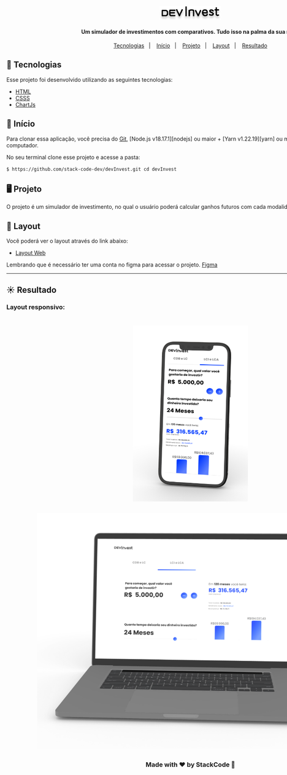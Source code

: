 <div style="width: 100vw">
<p align="center">
  <img alt="My-wallet" src="./assets/devinvest-logo.svg" width="160px">
</p>

<h4 align="center">
  Um simulador de investimentos com comparativos. Tudo isso na palma da sua mão.
</h4>

<p align="center">
  <a href="#test_tube-tecnologias">Tecnologias</a>&nbsp;&nbsp;&nbsp;|&nbsp;&nbsp;&nbsp;
  <a href="#rocket-início">Início</a>&nbsp;&nbsp;&nbsp;|&nbsp;&nbsp;&nbsp;
  <a href="#desktop_computer-projeto">Projeto</a>&nbsp;&nbsp;&nbsp;|&nbsp;&nbsp;&nbsp;
  <a href="#bookmark-layout">Layout</a>&nbsp;&nbsp;&nbsp;|&nbsp;&nbsp;&nbsp;
  <a href="#sunny-resultado">Resultado</a>
</p>

## :test_tube: Tecnologias

Esse projeto foi desenvolvido utilizando as seguintes tecnologias:

- [HTML](https://developer.mozilla.org/pt-BR/docs/Web/HTML)
- [CSSS](https://developer.mozilla.org/pt-BR/docs/Web/CSS)
- [ChartJs](https://www.chartjs.org/)

## :rocket: Início

Para clonar essa aplicação, você precisa do [Git](https://git-scm.com), [Node.js v18.17.1][nodejs] ou maior + [Yarn v1.22.19][yarn] ou maior instalado no seu computador.

No seu terminal clone esse projeto e acesse a pasta:

```bash
$ https://github.com/stack-code-dev/devInvest.git cd devInvest
```

## :desktop_computer: Projeto

O projeto é um simulador de investimento, no qual o usuário poderá calcular ganhos futuros com cada modalidade de investimento.

## :bookmark: Layout

Você poderá ver o layout através do link abaixo:

- [Layout Web](https://www.figma.com/file/oIQp2vzVSs4dawT9OFMXRc/Projeto-DEV-Inves?mode=dev)

Lembrando que é necessário ter uma conta no figma para acessar o projeto. [Figma](http://figma.com/)

---

## :sunny: Resultado

<h3>Layout responsivo:<h3>

  <div 
    style="
      display: flex;
      flex-direction: column;
      justify-content: center;
      align-items: center;
      width: 100vw;
      "
  >
      <img 
        style="
          margin: 15px;
          width: 300px
          " alt="img1-devinvest"src="./layout/mobile.png" 
      />
      <img 
      style="margin: 15px; width: 800px" alt="img2-devinvest" src="./layout/desktop.png" />
  </div>

<p align="center">Made with ❤ by StackCode 🐺</p>

</div>
